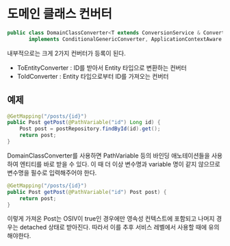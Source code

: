 # 도메인 클래스 컨버터
```java
public class DomainClassConverter<T extends ConversionService & ConverterRegistry>  
       implements ConditionalGenericConverter, ApplicationContextAware { ...}
```
내부적으로는 크게 2가지 컨버터가 등록이 된다.
* ToEntityConverter : ID를 받아서 Entity 타입으로 변환하는 컨버터
* ToIdConverter : Entity 타입으로부터 ID를 가져오는 컨버터


## 예제
```java
@GetMapping("/posts/{id}")
public Post getPost(@PathVariable("id") Long id) {
	Post post = postRepository.findById(id).get();
	return post;
}
```
DomainClassConverter를 사용하면 PathVariable 등의 바인딩 애노테이션들을 사용하여 엔티티를 바로 받을 수 있다. 이 때 더 이상 변수명과 variable 명이 같지 않으므로 변수명을 필수로 입력해주어야 한다.
```java
@GetMapping("/posts/{id}")
public Post getPost(@PathVariable("id") Post post) {
	return post;
}
```

이렇게 가져온 Post는 OSIV이 true인 경우에만 영속성 컨텍스트에 포함되고 나머지 경우는 detached 상태로 받아진다. 따라서 이를 추후 서비스 레벨에서 사용할 때에 유의해야한다.